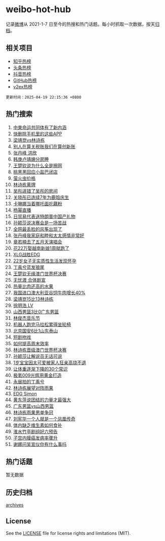 # weibo-hot-hub

记录[微博](https://www.weibo.com)从 2021-1-7 日至今的热搜和热门话题。每小时抓取一次数据，按天[归档](archives)。

## 相关项目

- [知乎热榜](https://github.com/lonnyzhang423/zhihu-hot-hub)
- [头条热榜](https://github.com/lonnyzhang423/toutiao-hot-hub)
- [抖音热榜](https://github.com/lonnyzhang423/douyin-hot-hub)
- [GitHub热榜](https://github.com/lonnyzhang423/github-hot-hub)
- [v2ex热榜](https://github.com/lonnyzhang423/v2ex-hot-hub)


`更新时间：2025-04-19 22:15:36 +0800`

## 热门搜索

1. [中柬命运共同体有了新内涵](https://m.weibo.cn/search?containerid=100103type%3D1%26t%3D10%26q%3D%23%E4%B8%AD%E6%9F%AC%E5%91%BD%E8%BF%90%E5%85%B1%E5%90%8C%E4%BD%93%E6%9C%89%E4%BA%86%E6%96%B0%E5%86%85%E6%B6%B5%23&stream_entry_id=51&isnewpage=1&extparam=seat%3D1%26cate%3D10103%26stream_entry_id%3D51%26pos%3D0%26filter_type%3Drealtimehot%26q%3D%2523%25E4%25B8%25AD%25E6%259F%25AC%25E5%2591%25BD%25E8%25BF%2590%25E5%2585%25B1%25E5%2590%258C%25E4%25BD%2593%25E6%259C%2589%25E4%25BA%2586%25E6%2596%25B0%25E5%2586%2585%25E6%25B6%25B5%2523%26dgr%3D0%26c_type%3D51%26display_time%3D1745072134%26pre_seqid%3D17450721345370344612143)
1. [快删除手机里的这些APP](https://m.weibo.cn/search?containerid=100103type%3D1%26t%3D10%26q%3D%23%E5%BF%AB%E5%88%A0%E9%99%A4%E6%89%8B%E6%9C%BA%E9%87%8C%E7%9A%84%E8%BF%99%E4%BA%9BAPP%23&stream_entry_id=31&isnewpage=1&extparam=seat%3D1%26lcate%3D5001%26flag%3D1%26filter_type%3Drealtimehot%26q%3D%2523%25E5%25BF%25AB%25E5%2588%25A0%25E9%2599%25A4%25E6%2589%258B%25E6%259C%25BA%25E9%2587%258C%25E7%259A%2584%25E8%25BF%2599%25E4%25BA%259BAPP%2523%26c_type%3D31%26cate%3D5001%26pos%3D0%26band_rank%3D1%26stream_entry_id%3D31%26realpos%3D1%26dgr%3D0%26display_time%3D1745072134%26pre_seqid%3D17450721345370344612143)
1. [梁靖崑vs林诗栋](https://m.weibo.cn/search?containerid=100103type%3D1%26t%3D10%26q%3D%E6%A2%81%E9%9D%96%E5%B4%91vs%E6%9E%97%E8%AF%97%E6%A0%8B&stream_entry_id=31&isnewpage=1&extparam=seat%3D1%26lcate%3D5001%26flag%3D1%26filter_type%3Drealtimehot%26q%3D%25E6%25A2%2581%25E9%259D%2596%25E5%25B4%2591vs%25E6%259E%2597%25E8%25AF%2597%25E6%25A0%258B%26c_type%3D31%26cate%3D5001%26pos%3D1%26band_rank%3D2%26stream_entry_id%3D31%26realpos%3D2%26dgr%3D0%26display_time%3D1745072134%26pre_seqid%3D17450721345370344612143)
1. [别人在算关税账我们在算创新账](https://m.weibo.cn/search?containerid=100103type%3D1%26t%3D10%26q%3D%23%E5%88%AB%E4%BA%BA%E5%9C%A8%E7%AE%97%E5%85%B3%E7%A8%8E%E8%B4%A6%E6%88%91%E4%BB%AC%E5%9C%A8%E7%AE%97%E5%88%9B%E6%96%B0%E8%B4%A6%23&stream_entry_id=31&isnewpage=1&extparam=seat%3D1%26lcate%3D5001%26flag%3D1%26filter_type%3Drealtimehot%26q%3D%2523%25E5%2588%25AB%25E4%25BA%25BA%25E5%259C%25A8%25E7%25AE%2597%25E5%2585%25B3%25E7%25A8%258E%25E8%25B4%25A6%25E6%2588%2591%25E4%25BB%25AC%25E5%259C%25A8%25E7%25AE%2597%25E5%2588%259B%25E6%2596%25B0%25E8%25B4%25A6%2523%26c_type%3D31%26cate%3D5001%26pos%3D2%26band_rank%3D3%26stream_entry_id%3D31%26realpos%3D3%26dgr%3D0%26display_time%3D1745072134%26pre_seqid%3D17450721345370344612143)
1. [张丹峰 洪欣](https://m.weibo.cn/search?containerid=100103type%3D1%26t%3D10%26q%3D%E5%BC%A0%E4%B8%B9%E5%B3%B0+%E6%B4%AA%E6%AC%A3&stream_entry_id=31&isnewpage=1&extparam=seat%3D1%26lcate%3D5001%26flag%3D1%26filter_type%3Drealtimehot%26q%3D%25E5%25BC%25A0%25E4%25B8%25B9%25E5%25B3%25B0%2520%25E6%25B4%25AA%25E6%25AC%25A3%26c_type%3D31%26cate%3D5001%26pos%3D3%26band_rank%3D4%26stream_entry_id%3D31%26realpos%3D4%26dgr%3D0%26display_time%3D1745072134%26pre_seqid%3D17450721345370344612143)
1. [韩庚卢靖姗分房睡](https://m.weibo.cn/search?containerid=100103type%3D1%26t%3D10%26q%3D%23%E9%9F%A9%E5%BA%9A%E5%8D%A2%E9%9D%96%E5%A7%97%E5%88%86%E6%88%BF%E7%9D%A1%23&stream_entry_id=31&isnewpage=1&extparam=seat%3D1%26lcate%3D5001%26flag%3D1%26filter_type%3Drealtimehot%26q%3D%2523%25E9%259F%25A9%25E5%25BA%259A%25E5%258D%25A2%25E9%259D%2596%25E5%25A7%2597%25E5%2588%2586%25E6%2588%25BF%25E7%259D%25A1%2523%26c_type%3D31%26cate%3D5001%26pos%3D4%26band_rank%3D5%26stream_entry_id%3D31%26realpos%3D5%26dgr%3D0%26display_time%3D1745072134%26pre_seqid%3D17450721345370344612143)
1. [王楚钦说为什么全是擦网](https://m.weibo.cn/search?containerid=100103type%3D1%26t%3D10%26q%3D%23%E7%8E%8B%E6%A5%9A%E9%92%A6%E8%AF%B4%E4%B8%BA%E4%BB%80%E4%B9%88%E5%85%A8%E6%98%AF%E6%93%A6%E7%BD%91%23&stream_entry_id=31&isnewpage=1&extparam=seat%3D1%26lcate%3D5001%26flag%3D1%26filter_type%3Drealtimehot%26q%3D%2523%25E7%258E%258B%25E6%25A5%259A%25E9%2592%25A6%25E8%25AF%25B4%25E4%25B8%25BA%25E4%25BB%2580%25E4%25B9%2588%25E5%2585%25A8%25E6%2598%25AF%25E6%2593%25A6%25E7%25BD%2591%2523%26c_type%3D31%26cate%3D5001%26pos%3D5%26band_rank%3D6%26stream_entry_id%3D31%26realpos%3D6%26dgr%3D0%26display_time%3D1745072134%26pre_seqid%3D17450721345370344612143)
1. [桃黑黑回应小盐巴闭店](https://m.weibo.cn/search?containerid=100103type%3D1%26t%3D10%26q%3D%E6%A1%83%E9%BB%91%E9%BB%91%E5%9B%9E%E5%BA%94%E5%B0%8F%E7%9B%90%E5%B7%B4%E9%97%AD%E5%BA%97&stream_entry_id=31&isnewpage=1&extparam=seat%3D1%26lcate%3D5001%26flag%3D16%26filter_type%3Drealtimehot%26q%3D%25E6%25A1%2583%25E9%25BB%2591%25E9%25BB%2591%25E5%259B%259E%25E5%25BA%2594%25E5%25B0%258F%25E7%259B%2590%25E5%25B7%25B4%25E9%2597%25AD%25E5%25BA%2597%26c_type%3D31%26cate%3D5001%26pos%3D6%26band_rank%3D7%26stream_entry_id%3D31%26realpos%3D7%26dgr%3D0%26display_time%3D1745072134%26pre_seqid%3D17450721345370344612143)
1. [萤火虫价格](https://m.weibo.cn/search?containerid=100103type%3D1%26t%3D10%26q%3D%E8%90%A4%E7%81%AB%E8%99%AB%E4%BB%B7%E6%A0%BC&stream_entry_id=31&isnewpage=1&extparam=seat%3D1%26lcate%3D5001%26flag%3D1%26filter_type%3Drealtimehot%26q%3D%25E8%2590%25A4%25E7%2581%25AB%25E8%2599%25AB%25E4%25BB%25B7%25E6%25A0%25BC%26c_type%3D31%26cate%3D5001%26pos%3D7%26band_rank%3D8%26stream_entry_id%3D31%26realpos%3D8%26dgr%3D0%26display_time%3D1745072134%26pre_seqid%3D17450721345370344612143)
1. [林诗栋黄牌](https://m.weibo.cn/search?containerid=100103type%3D1%26t%3D10%26q%3D%E6%9E%97%E8%AF%97%E6%A0%8B%E9%BB%84%E7%89%8C&stream_entry_id=31&isnewpage=1&extparam=seat%3D1%26lcate%3D5001%26flag%3D1%26filter_type%3Drealtimehot%26q%3D%25E6%259E%2597%25E8%25AF%2597%25E6%25A0%258B%25E9%25BB%2584%25E7%2589%258C%26c_type%3D31%26cate%3D5001%26pos%3D8%26band_rank%3D9%26stream_entry_id%3D31%26realpos%3D9%26dgr%3D0%26display_time%3D1745072134%26pre_seqid%3D17450721345370344612143)
1. [吴彤进错了吴彤的房间](https://m.weibo.cn/search?containerid=100103type%3D1%26t%3D10%26q%3D%E5%90%B4%E5%BD%A4%E8%BF%9B%E9%94%99%E4%BA%86%E5%90%B4%E5%BD%A4%E7%9A%84%E6%88%BF%E9%97%B4&stream_entry_id=31&isnewpage=1&extparam=seat%3D1%26lcate%3D5001%26flag%3D1%26filter_type%3Drealtimehot%26q%3D%25E5%2590%25B4%25E5%25BD%25A4%25E8%25BF%259B%25E9%2594%2599%25E4%25BA%2586%25E5%2590%25B4%25E5%25BD%25A4%25E7%259A%2584%25E6%2588%25BF%25E9%2597%25B4%26c_type%3D31%26cate%3D5001%26pos%3D9%26band_rank%3D10%26stream_entry_id%3D31%26realpos%3D10%26dgr%3D0%26display_time%3D1745072134%26pre_seqid%3D17450721345370344612143)
1. [关晓彤已连续7年为鹿晗庆生](https://m.weibo.cn/search?containerid=100103type%3D1%26t%3D10%26q%3D%23%E5%85%B3%E6%99%93%E5%BD%A4%E5%B7%B2%E8%BF%9E%E7%BB%AD7%E5%B9%B4%E4%B8%BA%E9%B9%BF%E6%99%97%E5%BA%86%E7%94%9F%23&stream_entry_id=31&isnewpage=1&extparam=seat%3D1%26lcate%3D5001%26flag%3D2%26filter_type%3Drealtimehot%26q%3D%2523%25E5%2585%25B3%25E6%2599%2593%25E5%25BD%25A4%25E5%25B7%25B2%25E8%25BF%259E%25E7%25BB%25AD7%25E5%25B9%25B4%25E4%25B8%25BA%25E9%25B9%25BF%25E6%2599%2597%25E5%25BA%2586%25E7%2594%259F%2523%26c_type%3D31%26cate%3D5001%26pos%3D10%26band_rank%3D11%26stream_entry_id%3D31%26realpos%3D11%26dgr%3D0%26display_time%3D1745072134%26pre_seqid%3D17450721345370344612143)
1. [卡琳娜当着哪吒面吃藕粉](https://m.weibo.cn/search?containerid=100103type%3D1%26t%3D10%26q%3D%E5%8D%A1%E7%90%B3%E5%A8%9C%E5%BD%93%E7%9D%80%E5%93%AA%E5%90%92%E9%9D%A2%E5%90%83%E8%97%95%E7%B2%89&stream_entry_id=31&isnewpage=1&extparam=seat%3D1%26lcate%3D5001%26flag%3D1%26filter_type%3Drealtimehot%26q%3D%25E5%258D%25A1%25E7%2590%25B3%25E5%25A8%259C%25E5%25BD%2593%25E7%259D%2580%25E5%2593%25AA%25E5%2590%2592%25E9%259D%25A2%25E5%2590%2583%25E8%2597%2595%25E7%25B2%2589%26c_type%3D31%26cate%3D5001%26pos%3D11%26band_rank%3D12%26stream_entry_id%3D31%26realpos%3D12%26dgr%3D0%26display_time%3D1745072134%26pre_seqid%3D17450721345370344612143)
1. [杨幂直播](https://m.weibo.cn/search?containerid=100103type%3D1%26t%3D10%26q%3D%E6%9D%A8%E5%B9%82%E7%9B%B4%E6%92%AD&stream_entry_id=31&isnewpage=1&extparam=seat%3D1%26lcate%3D5001%26flag%3D1%26filter_type%3Drealtimehot%26q%3D%25E6%259D%25A8%25E5%25B9%2582%25E7%259B%25B4%25E6%2592%25AD%26c_type%3D31%26cate%3D5001%26pos%3D12%26band_rank%3D13%26stream_entry_id%3D31%26realpos%3D13%26dgr%3D0%26display_time%3D1745072134%26pre_seqid%3D17450721345370344612143)
1. [日贸易代表送特朗普中国产礼物](https://m.weibo.cn/search?containerid=100103type%3D1%26t%3D10%26q%3D%23%E6%97%A5%E8%B4%B8%E6%98%93%E4%BB%A3%E8%A1%A8%E9%80%81%E7%89%B9%E6%9C%97%E6%99%AE%E4%B8%AD%E5%9B%BD%E4%BA%A7%E7%A4%BC%E7%89%A9%23&stream_entry_id=31&isnewpage=1&extparam=seat%3D1%26lcate%3D5001%26flag%3D0%26filter_type%3Drealtimehot%26q%3D%2523%25E6%2597%25A5%25E8%25B4%25B8%25E6%2598%2593%25E4%25BB%25A3%25E8%25A1%25A8%25E9%2580%2581%25E7%2589%25B9%25E6%259C%2597%25E6%2599%25AE%25E4%25B8%25AD%25E5%259B%25BD%25E4%25BA%25A7%25E7%25A4%25BC%25E7%2589%25A9%2523%26c_type%3D31%26cate%3D5001%26pos%3D13%26band_rank%3D14%26stream_entry_id%3D31%26realpos%3D14%26dgr%3D0%26display_time%3D1745072134%26pre_seqid%3D17450721345370344612143)
1. [孙颖莎说决赛会是一场苦战](https://m.weibo.cn/search?containerid=100103type%3D1%26t%3D10%26q%3D%23%E5%AD%99%E9%A2%96%E8%8E%8E%E8%AF%B4%E5%86%B3%E8%B5%9B%E4%BC%9A%E6%98%AF%E4%B8%80%E5%9C%BA%E8%8B%A6%E6%88%98%23&stream_entry_id=31&isnewpage=1&extparam=seat%3D1%26lcate%3D5001%26flag%3D0%26filter_type%3Drealtimehot%26q%3D%2523%25E5%25AD%2599%25E9%25A2%2596%25E8%258E%258E%25E8%25AF%25B4%25E5%2586%25B3%25E8%25B5%259B%25E4%25BC%259A%25E6%2598%25AF%25E4%25B8%2580%25E5%259C%25BA%25E8%258B%25A6%25E6%2588%2598%2523%26c_type%3D31%26cate%3D5001%26pos%3D14%26band_rank%3D15%26stream_entry_id%3D31%26realpos%3D15%26dgr%3D0%26display_time%3D1745072134%26pre_seqid%3D17450721345370344612143)
1. [全网最丢脸的风筝出现了](https://m.weibo.cn/search?containerid=100103type%3D1%26t%3D10%26q%3D%23%E5%85%A8%E7%BD%91%E6%9C%80%E4%B8%A2%E8%84%B8%E7%9A%84%E9%A3%8E%E7%AD%9D%E5%87%BA%E7%8E%B0%E4%BA%86%23&stream_entry_id=31&isnewpage=1&extparam=seat%3D1%26lcate%3D5001%26flag%3D0%26filter_type%3Drealtimehot%26q%3D%2523%25E5%2585%25A8%25E7%25BD%2591%25E6%259C%2580%25E4%25B8%25A2%25E8%2584%25B8%25E7%259A%2584%25E9%25A3%258E%25E7%25AD%259D%25E5%2587%25BA%25E7%258E%25B0%25E4%25BA%2586%2523%26c_type%3D31%26cate%3D5001%26pos%3D15%26band_rank%3D16%26stream_entry_id%3D31%26realpos%3D16%26dgr%3D0%26display_time%3D1745072134%26pre_seqid%3D17450721345370344612143)
1. [张丹峰我家庭和睦和太太感情非常好](https://m.weibo.cn/search?containerid=100103type%3D1%26t%3D10%26q%3D%E5%BC%A0%E4%B8%B9%E5%B3%B0%E6%88%91%E5%AE%B6%E5%BA%AD%E5%92%8C%E7%9D%A6%E5%92%8C%E5%A4%AA%E5%A4%AA%E6%84%9F%E6%83%85%E9%9D%9E%E5%B8%B8%E5%A5%BD&stream_entry_id=31&isnewpage=1&extparam=seat%3D1%26lcate%3D5001%26flag%3D0%26filter_type%3Drealtimehot%26q%3D%25E5%25BC%25A0%25E4%25B8%25B9%25E5%25B3%25B0%25E6%2588%2591%25E5%25AE%25B6%25E5%25BA%25AD%25E5%2592%258C%25E7%259D%25A6%25E5%2592%258C%25E5%25A4%25AA%25E5%25A4%25AA%25E6%2584%259F%25E6%2583%2585%25E9%259D%259E%25E5%25B8%25B8%25E5%25A5%25BD%26c_type%3D31%26cate%3D5001%26pos%3D16%26band_rank%3D17%26stream_entry_id%3D31%26realpos%3D17%26dgr%3D0%26display_time%3D1745072134%26pre_seqid%3D17450721345370344612143)
1. [章若楠去了五月天演唱会](https://m.weibo.cn/search?containerid=100103type%3D1%26t%3D10%26q%3D%23%E7%AB%A0%E8%8B%A5%E6%A5%A0%E5%8E%BB%E4%BA%86%E4%BA%94%E6%9C%88%E5%A4%A9%E6%BC%94%E5%94%B1%E4%BC%9A%23&stream_entry_id=31&isnewpage=1&extparam=seat%3D1%26lcate%3D5001%26flag%3D0%26filter_type%3Drealtimehot%26q%3D%2523%25E7%25AB%25A0%25E8%258B%25A5%25E6%25A5%25A0%25E5%258E%25BB%25E4%25BA%2586%25E4%25BA%2594%25E6%259C%2588%25E5%25A4%25A9%25E6%25BC%2594%25E5%2594%25B1%25E4%25BC%259A%2523%26c_type%3D31%26cate%3D5001%26pos%3D17%26band_rank%3D18%26stream_entry_id%3D31%26realpos%3D18%26dgr%3D0%26display_time%3D1745072134%26pre_seqid%3D17450721345370344612143)
1. [花22万娶越南新娘1周就跑了](https://m.weibo.cn/search?containerid=100103type%3D1%26t%3D10%26q%3D%23%E8%8A%B122%E4%B8%87%E5%A8%B6%E8%B6%8A%E5%8D%97%E6%96%B0%E5%A8%981%E5%91%A8%E5%B0%B1%E8%B7%91%E4%BA%86%23&stream_entry_id=31&isnewpage=1&extparam=seat%3D1%26lcate%3D5001%26flag%3D1%26filter_type%3Drealtimehot%26q%3D%2523%25E8%258A%25B122%25E4%25B8%2587%25E5%25A8%25B6%25E8%25B6%258A%25E5%258D%2597%25E6%2596%25B0%25E5%25A8%25981%25E5%2591%25A8%25E5%25B0%25B1%25E8%25B7%2591%25E4%25BA%2586%2523%26c_type%3D31%26cate%3D5001%26pos%3D18%26band_rank%3D19%26stream_entry_id%3D31%26realpos%3D19%26dgr%3D0%26display_time%3D1745072134%26pre_seqid%3D17450721345370344612143)
1. [XLG战胜EDG](https://m.weibo.cn/search?containerid=100103type%3D1%26t%3D10%26q%3D%23XLG%E6%88%98%E8%83%9CEDG%23&stream_entry_id=31&isnewpage=1&extparam=seat%3D1%26lcate%3D5001%26flag%3D1%26filter_type%3Drealtimehot%26q%3D%2523XLG%25E6%2588%2598%25E8%2583%259CEDG%2523%26c_type%3D31%26cate%3D5001%26pos%3D19%26band_rank%3D20%26stream_entry_id%3D31%26realpos%3D20%26dgr%3D0%26display_time%3D1745072134%26pre_seqid%3D17450721345370344612143)
1. [22岁女子无实质性生活发现怀孕](https://m.weibo.cn/search?containerid=100103type%3D1%26t%3D10%26q%3D%2322%E5%B2%81%E5%A5%B3%E5%AD%90%E6%97%A0%E5%AE%9E%E8%B4%A8%E6%80%A7%E7%94%9F%E6%B4%BB%E5%8F%91%E7%8E%B0%E6%80%80%E5%AD%95%23&stream_entry_id=31&isnewpage=1&extparam=seat%3D1%26lcate%3D5001%26flag%3D0%26filter_type%3Drealtimehot%26q%3D%252322%25E5%25B2%2581%25E5%25A5%25B3%25E5%25AD%2590%25E6%2597%25A0%25E5%25AE%259E%25E8%25B4%25A8%25E6%2580%25A7%25E7%2594%259F%25E6%25B4%25BB%25E5%258F%2591%25E7%258E%25B0%25E6%2580%2580%25E5%25AD%2595%2523%26c_type%3D31%26cate%3D5001%26pos%3D20%26band_rank%3D21%26stream_entry_id%3D31%26realpos%3D21%26dgr%3D0%26display_time%3D1745072134%26pre_seqid%3D17450721345370344612143)
1. [丁禹兮蓝发狼尾](https://m.weibo.cn/search?containerid=100103type%3D1%26t%3D10%26q%3D%23%E4%B8%81%E7%A6%B9%E5%85%AE%E8%93%9D%E5%8F%91%E7%8B%BC%E5%B0%BE%23&stream_entry_id=31&isnewpage=1&extparam=seat%3D1%26lcate%3D5001%26flag%3D0%26filter_type%3Drealtimehot%26q%3D%2523%25E4%25B8%2581%25E7%25A6%25B9%25E5%2585%25AE%25E8%2593%259D%25E5%258F%2591%25E7%258B%25BC%25E5%25B0%25BE%2523%26c_type%3D31%26cate%3D5001%26pos%3D21%26band_rank%3D22%26stream_entry_id%3D31%26realpos%3D22%26dgr%3D0%26display_time%3D1745072134%26pre_seqid%3D17450721345370344612143)
1. [王楚钦无缘澳门世界杯决赛](https://m.weibo.cn/search?containerid=100103type%3D1%26t%3D10%26q%3D%23%E7%8E%8B%E6%A5%9A%E9%92%A6%E6%97%A0%E7%BC%98%E6%BE%B3%E9%97%A8%E4%B8%96%E7%95%8C%E6%9D%AF%E5%86%B3%E8%B5%9B%23&stream_entry_id=31&isnewpage=1&extparam=seat%3D1%26lcate%3D5001%26flag%3D0%26filter_type%3Drealtimehot%26q%3D%2523%25E7%258E%258B%25E6%25A5%259A%25E9%2592%25A6%25E6%2597%25A0%25E7%25BC%2598%25E6%25BE%25B3%25E9%2597%25A8%25E4%25B8%2596%25E7%2595%258C%25E6%259D%25AF%25E5%2586%25B3%25E8%25B5%259B%2523%26c_type%3D31%26cate%3D5001%26pos%3D22%26band_rank%3D23%26stream_entry_id%3D31%26realpos%3D23%26dgr%3D0%26display_time%3D1745072134%26pre_seqid%3D17450721345370344612143)
1. [无忧渡 合体剧宣](https://m.weibo.cn/search?containerid=100103type%3D1%26t%3D10%26q%3D%E6%97%A0%E5%BF%A7%E6%B8%A1+%E5%90%88%E4%BD%93%E5%89%A7%E5%AE%A3&stream_entry_id=31&isnewpage=1&extparam=seat%3D1%26lcate%3D5001%26flag%3D0%26filter_type%3Drealtimehot%26q%3D%25E6%2597%25A0%25E5%25BF%25A7%25E6%25B8%25A1%2520%25E5%2590%2588%25E4%25BD%2593%25E5%2589%25A7%25E5%25AE%25A3%26c_type%3D31%26cate%3D5001%26pos%3D23%26band_rank%3D24%26stream_entry_id%3D31%26realpos%3D24%26dgr%3D0%26display_time%3D1745072134%26pre_seqid%3D17450721345370344612143)
1. [热量比肉还高的水果](https://m.weibo.cn/search?containerid=100103type%3D1%26t%3D10%26q%3D%23%E7%83%AD%E9%87%8F%E6%AF%94%E8%82%89%E8%BF%98%E9%AB%98%E7%9A%84%E6%B0%B4%E6%9E%9C%23&stream_entry_id=31&isnewpage=1&extparam=seat%3D1%26lcate%3D5001%26flag%3D1%26filter_type%3Drealtimehot%26q%3D%2523%25E7%2583%25AD%25E9%2587%258F%25E6%25AF%2594%25E8%2582%2589%25E8%25BF%2598%25E9%25AB%2598%25E7%259A%2584%25E6%25B0%25B4%25E6%259E%259C%2523%26c_type%3D31%26cate%3D5001%26pos%3D24%26band_rank%3D25%26stream_entry_id%3D31%26realpos%3D25%26dgr%3D0%26display_time%3D1745072134%26pre_seqid%3D17450721345370344612143)
1. [我国进口澳大利亚谷饲牛肉增长40%](https://m.weibo.cn/search?containerid=100103type%3D1%26t%3D10%26q%3D%23%E6%88%91%E5%9B%BD%E8%BF%9B%E5%8F%A3%E6%BE%B3%E5%A4%A7%E5%88%A9%E4%BA%9A%E8%B0%B7%E9%A5%B2%E7%89%9B%E8%82%89%E5%A2%9E%E9%95%BF40%25%23&stream_entry_id=31&isnewpage=1&extparam=seat%3D1%26lcate%3D5001%26flag%3D1%26filter_type%3Drealtimehot%26q%3D%2523%25E6%2588%2591%25E5%259B%25BD%25E8%25BF%259B%25E5%258F%25A3%25E6%25BE%25B3%25E5%25A4%25A7%25E5%2588%25A9%25E4%25BA%259A%25E8%25B0%25B7%25E9%25A5%25B2%25E7%2589%259B%25E8%2582%2589%25E5%25A2%259E%25E9%2595%25BF40%2525%2523%26c_type%3D31%26cate%3D5001%26pos%3D25%26band_rank%3D26%26stream_entry_id%3D31%26realpos%3D26%26dgr%3D0%26display_time%3D1745072134%26pre_seqid%3D17450721345370344612143)
1. [梁靖崑15比13林诗栋](https://m.weibo.cn/search?containerid=100103type%3D1%26t%3D10%26q%3D%23%E6%A2%81%E9%9D%96%E5%B4%9115%E6%AF%9413%E6%9E%97%E8%AF%97%E6%A0%8B%23&stream_entry_id=31&isnewpage=1&extparam=seat%3D1%26lcate%3D5001%26flag%3D1%26filter_type%3Drealtimehot%26q%3D%2523%25E6%25A2%2581%25E9%259D%2596%25E5%25B4%259115%25E6%25AF%259413%25E6%259E%2597%25E8%25AF%2597%25E6%25A0%258B%2523%26c_type%3D31%26cate%3D5001%26pos%3D26%26band_rank%3D27%26stream_entry_id%3D31%26realpos%3D27%26dgr%3D0%26display_time%3D1745072134%26pre_seqid%3D17450721345370344612143)
1. [徐明浩 LV](https://m.weibo.cn/search?containerid=100103type%3D1%26t%3D10%26q%3D%E5%BE%90%E6%98%8E%E6%B5%A9+LV&stream_entry_id=31&isnewpage=1&extparam=seat%3D1%26lcate%3D5001%26flag%3D1%26filter_type%3Drealtimehot%26q%3D%25E5%25BE%2590%25E6%2598%258E%25E6%25B5%25A9%2520LV%26c_type%3D31%26cate%3D5001%26pos%3D27%26band_rank%3D28%26stream_entry_id%3D31%26realpos%3D28%26dgr%3D0%26display_time%3D1745072134%26pre_seqid%3D17450721345370344612143)
1. [山西男篮3比0广东男篮](https://m.weibo.cn/search?containerid=100103type%3D1%26t%3D10%26q%3D%23%E5%B1%B1%E8%A5%BF%E7%94%B7%E7%AF%AE3%E6%AF%940%E5%B9%BF%E4%B8%9C%E7%94%B7%E7%AF%AE%23&stream_entry_id=31&isnewpage=1&extparam=seat%3D1%26lcate%3D5001%26flag%3D1%26filter_type%3Drealtimehot%26q%3D%2523%25E5%25B1%25B1%25E8%25A5%25BF%25E7%2594%25B7%25E7%25AF%25AE3%25E6%25AF%25940%25E5%25B9%25BF%25E4%25B8%259C%25E7%2594%25B7%25E7%25AF%25AE%2523%26c_type%3D31%26cate%3D5001%26pos%3D28%26band_rank%3D29%26stream_entry_id%3D31%26realpos%3D29%26dgr%3D0%26display_time%3D1745072134%26pre_seqid%3D17450721345370344612143)
1. [林俊杰音乐节](https://m.weibo.cn/search?containerid=100103type%3D1%26t%3D10%26q%3D%E6%9E%97%E4%BF%8A%E6%9D%B0%E9%9F%B3%E4%B9%90%E8%8A%82&stream_entry_id=31&isnewpage=1&extparam=seat%3D1%26lcate%3D5001%26flag%3D1%26filter_type%3Drealtimehot%26q%3D%25E6%259E%2597%25E4%25BF%258A%25E6%259D%25B0%25E9%259F%25B3%25E4%25B9%2590%25E8%258A%2582%26c_type%3D31%26cate%3D5001%26pos%3D29%26band_rank%3D30%26stream_entry_id%3D31%26realpos%3D30%26dgr%3D0%26display_time%3D1745072134%26pre_seqid%3D17450721345370344612143)
1. [机器人跑完马拉松累得坐轮椅](https://m.weibo.cn/search?containerid=100103type%3D1%26t%3D10%26q%3D%23%E6%9C%BA%E5%99%A8%E4%BA%BA%E8%B7%91%E5%AE%8C%E9%A9%AC%E6%8B%89%E6%9D%BE%E7%B4%AF%E5%BE%97%E5%9D%90%E8%BD%AE%E6%A4%85%23&stream_entry_id=31&isnewpage=1&extparam=seat%3D1%26lcate%3D5001%26flag%3D1%26filter_type%3Drealtimehot%26q%3D%2523%25E6%259C%25BA%25E5%2599%25A8%25E4%25BA%25BA%25E8%25B7%2591%25E5%25AE%258C%25E9%25A9%25AC%25E6%258B%2589%25E6%259D%25BE%25E7%25B4%25AF%25E5%25BE%2597%25E5%259D%2590%25E8%25BD%25AE%25E6%25A4%2585%2523%26c_type%3D31%26cate%3D5001%26pos%3D30%26band_rank%3D31%26stream_entry_id%3D31%26realpos%3D31%26dgr%3D0%26display_time%3D1745072134%26pre_seqid%3D17450721345370344612143)
1. [北京国安6比1山东泰山](https://m.weibo.cn/search?containerid=100103type%3D1%26t%3D10%26q%3D%23%E5%8C%97%E4%BA%AC%E5%9B%BD%E5%AE%896%E6%AF%941%E5%B1%B1%E4%B8%9C%E6%B3%B0%E5%B1%B1%23&stream_entry_id=31&isnewpage=1&extparam=seat%3D1%26lcate%3D5001%26flag%3D1%26filter_type%3Drealtimehot%26q%3D%2523%25E5%258C%2597%25E4%25BA%25AC%25E5%259B%25BD%25E5%25AE%25896%25E6%25AF%25941%25E5%25B1%25B1%25E4%25B8%259C%25E6%25B3%25B0%25E5%25B1%25B1%2523%26c_type%3D31%26cate%3D5001%26pos%3D31%26band_rank%3D32%26stream_entry_id%3D31%26realpos%3D32%26dgr%3D0%26display_time%3D1745072134%26pre_seqid%3D17450721345370344612143)
1. [短剧吻戏](https://m.weibo.cn/search?containerid=100103type%3D1%26t%3D10%26q%3D%E7%9F%AD%E5%89%A7%E5%90%BB%E6%88%8F&stream_entry_id=31&isnewpage=1&extparam=seat%3D1%26lcate%3D5001%26flag%3D1%26filter_type%3Drealtimehot%26q%3D%25E7%259F%25AD%25E5%2589%25A7%25E5%2590%25BB%25E6%2588%258F%26c_type%3D31%26cate%3D5001%26pos%3D32%26band_rank%3D33%26stream_entry_id%3D31%26realpos%3D33%26dgr%3D0%26display_time%3D1745072134%26pre_seqid%3D17450721345370344612143)
1. [如何提高周末效率](https://m.weibo.cn/search?containerid=100103type%3D1%26t%3D10%26q%3D%E5%A6%82%E4%BD%95%E6%8F%90%E9%AB%98%E5%91%A8%E6%9C%AB%E6%95%88%E7%8E%87&stream_entry_id=31&isnewpage=1&extparam=seat%3D1%26lcate%3D5001%26is_ai_ask%3D1%26flag%3D1%26filter_type%3Drealtimehot%26q%3D%25E5%25A6%2582%25E4%25BD%2595%25E6%258F%2590%25E9%25AB%2598%25E5%2591%25A8%25E6%259C%25AB%25E6%2595%2588%25E7%258E%2587%26dgr%3D0%26cate%3D5001%26pos%3D33%26band_rank%3D34%26stream_entry_id%3D31%26realpos%3D34%26c_type%3D31%26display_time%3D1745072134%26pre_seqid%3D17450721345370344612143)
1. [林诗栋晋级澳门世界杯决赛](https://m.weibo.cn/search?containerid=100103type%3D1%26t%3D10%26q%3D%23%E6%9E%97%E8%AF%97%E6%A0%8B%E6%99%8B%E7%BA%A7%E6%BE%B3%E9%97%A8%E4%B8%96%E7%95%8C%E6%9D%AF%E5%86%B3%E8%B5%9B%23&stream_entry_id=31&isnewpage=1&extparam=seat%3D1%26lcate%3D5001%26flag%3D1%26filter_type%3Drealtimehot%26q%3D%2523%25E6%259E%2597%25E8%25AF%2597%25E6%25A0%258B%25E6%2599%258B%25E7%25BA%25A7%25E6%25BE%25B3%25E9%2597%25A8%25E4%25B8%2596%25E7%2595%258C%25E6%259D%25AF%25E5%2586%25B3%25E8%25B5%259B%2523%26c_type%3D31%26cate%3D5001%26pos%3D34%26band_rank%3D35%26stream_entry_id%3D31%26realpos%3D35%26dgr%3D0%26display_time%3D1745072134%26pre_seqid%3D17450721345370344612143)
1. [孙颖莎让解说员无话可说](https://m.weibo.cn/search?containerid=100103type%3D1%26t%3D10%26q%3D%23%E5%AD%99%E9%A2%96%E8%8E%8E%E8%AE%A9%E8%A7%A3%E8%AF%B4%E5%91%98%E6%97%A0%E8%AF%9D%E5%8F%AF%E8%AF%B4%23&stream_entry_id=31&isnewpage=1&extparam=seat%3D1%26lcate%3D5001%26flag%3D1%26filter_type%3Drealtimehot%26q%3D%2523%25E5%25AD%2599%25E9%25A2%2596%25E8%258E%258E%25E8%25AE%25A9%25E8%25A7%25A3%25E8%25AF%25B4%25E5%2591%2598%25E6%2597%25A0%25E8%25AF%259D%25E5%258F%25AF%25E8%25AF%25B4%2523%26c_type%3D31%26cate%3D5001%26pos%3D35%26band_rank%3D36%26stream_entry_id%3D31%26realpos%3D36%26dgr%3D0%26display_time%3D1745072134%26pre_seqid%3D17450721345370344612143)
1. [1岁宝宝因太可爱被家人狂亲高烧不退](https://m.weibo.cn/search?containerid=100103type%3D1%26t%3D10%26q%3D%231%E5%B2%81%E5%AE%9D%E5%AE%9D%E5%9B%A0%E5%A4%AA%E5%8F%AF%E7%88%B1%E8%A2%AB%E5%AE%B6%E4%BA%BA%E7%8B%82%E4%BA%B2%E9%AB%98%E7%83%A7%E4%B8%8D%E9%80%80%23&stream_entry_id=31&isnewpage=1&extparam=seat%3D1%26lcate%3D5001%26flag%3D0%26filter_type%3Drealtimehot%26q%3D%25231%25E5%25B2%2581%25E5%25AE%259D%25E5%25AE%259D%25E5%259B%25A0%25E5%25A4%25AA%25E5%258F%25AF%25E7%2588%25B1%25E8%25A2%25AB%25E5%25AE%25B6%25E4%25BA%25BA%25E7%258B%2582%25E4%25BA%25B2%25E9%25AB%2598%25E7%2583%25A7%25E4%25B8%258D%25E9%2580%2580%2523%26c_type%3D31%26cate%3D5001%26pos%3D36%26band_rank%3D37%26stream_entry_id%3D31%26realpos%3D37%26dgr%3D0%26display_time%3D1745072134%26pre_seqid%3D17450721345370344612143)
1. [让体重逐渐下降的30个常识](https://m.weibo.cn/search?containerid=100103type%3D1%26t%3D10%26q%3D%E8%AE%A9%E4%BD%93%E9%87%8D%E9%80%90%E6%B8%90%E4%B8%8B%E9%99%8D%E7%9A%8430%E4%B8%AA%E5%B8%B8%E8%AF%86&stream_entry_id=31&isnewpage=1&extparam=seat%3D1%26lcate%3D5001%26flag%3D0%26filter_type%3Drealtimehot%26q%3D%25E8%25AE%25A9%25E4%25BD%2593%25E9%2587%258D%25E9%2580%2590%25E6%25B8%2590%25E4%25B8%258B%25E9%2599%258D%25E7%259A%258430%25E4%25B8%25AA%25E5%25B8%25B8%25E8%25AF%2586%26c_type%3D31%26cate%3D5001%26pos%3D37%26band_rank%3D38%26stream_entry_id%3D31%26realpos%3D38%26dgr%3D0%26display_time%3D1745072134%26pre_seqid%3D17450721345370344612143)
1. [极氪009光辉用黄金打造](https://m.weibo.cn/search?containerid=100103type%3D1%26t%3D10%26q%3D%23%E6%9E%81%E6%B0%AA009%E5%85%89%E8%BE%89%E7%94%A8%E9%BB%84%E9%87%91%E6%89%93%E9%80%A0%23&stream_entry_id=31&isnewpage=1&extparam=seat%3D1%26lcate%3D5001%26flag%3D1%26filter_type%3Drealtimehot%26q%3D%2523%25E6%259E%2581%25E6%25B0%25AA009%25E5%2585%2589%25E8%25BE%2589%25E7%2594%25A8%25E9%25BB%2584%25E9%2587%2591%25E6%2589%2593%25E9%2580%25A0%2523%26c_type%3D31%26cate%3D5001%26pos%3D38%26band_rank%3D39%26stream_entry_id%3D31%26realpos%3D39%26dgr%3D0%26display_time%3D1745072134%26pre_seqid%3D17450721345370344612143)
1. [永昼拍的丁禹兮](https://m.weibo.cn/search?containerid=100103type%3D1%26t%3D10%26q%3D%E6%B0%B8%E6%98%BC%E6%8B%8D%E7%9A%84%E4%B8%81%E7%A6%B9%E5%85%AE&stream_entry_id=31&isnewpage=1&extparam=seat%3D1%26lcate%3D5001%26flag%3D1%26filter_type%3Drealtimehot%26q%3D%25E6%25B0%25B8%25E6%2598%25BC%25E6%258B%258D%25E7%259A%2584%25E4%25B8%2581%25E7%25A6%25B9%25E5%2585%25AE%26c_type%3D31%26cate%3D5001%26pos%3D39%26band_rank%3D40%26stream_entry_id%3D31%26realpos%3D40%26dgr%3D0%26display_time%3D1745072134%26pre_seqid%3D17450721345370344612143)
1. [林诗栋展望对阵雨果](https://m.weibo.cn/search?containerid=100103type%3D1%26t%3D10%26q%3D%23%E6%9E%97%E8%AF%97%E6%A0%8B%E5%B1%95%E6%9C%9B%E5%AF%B9%E9%98%B5%E9%9B%A8%E6%9E%9C%23&stream_entry_id=31&isnewpage=1&extparam=seat%3D1%26lcate%3D5001%26flag%3D1%26filter_type%3Drealtimehot%26q%3D%2523%25E6%259E%2597%25E8%25AF%2597%25E6%25A0%258B%25E5%25B1%2595%25E6%259C%259B%25E5%25AF%25B9%25E9%2598%25B5%25E9%259B%25A8%25E6%259E%259C%2523%26c_type%3D31%26cate%3D5001%26pos%3D40%26band_rank%3D41%26stream_entry_id%3D31%26realpos%3D41%26dgr%3D0%26display_time%3D1745072134%26pre_seqid%3D17450721345370344612143)
1. [EDG Simon](https://m.weibo.cn/search?containerid=100103type%3D1%26t%3D10%26q%3DEDG+Simon&stream_entry_id=31&isnewpage=1&extparam=seat%3D1%26lcate%3D5001%26flag%3D1%26filter_type%3Drealtimehot%26q%3DEDG%2520Simon%26c_type%3D31%26cate%3D5001%26pos%3D41%26band_rank%3D42%26stream_entry_id%3D31%26realpos%3D42%26dgr%3D0%26display_time%3D1745072134%26pre_seqid%3D17450721345370344612143)
1. [黄东萍说团结的力量才最强大](https://m.weibo.cn/search?containerid=100103type%3D1%26t%3D10%26q%3D%E9%BB%84%E4%B8%9C%E8%90%8D%E8%AF%B4%E5%9B%A2%E7%BB%93%E7%9A%84%E5%8A%9B%E9%87%8F%E6%89%8D%E6%9C%80%E5%BC%BA%E5%A4%A7&stream_entry_id=31&isnewpage=1&extparam=seat%3D1%26lcate%3D5001%26flag%3D1%26filter_type%3Drealtimehot%26q%3D%25E9%25BB%2584%25E4%25B8%259C%25E8%2590%258D%25E8%25AF%25B4%25E5%259B%25A2%25E7%25BB%2593%25E7%259A%2584%25E5%258A%259B%25E9%2587%258F%25E6%2589%258D%25E6%259C%2580%25E5%25BC%25BA%25E5%25A4%25A7%26c_type%3D31%26cate%3D5001%26pos%3D42%26band_rank%3D43%26stream_entry_id%3D31%26realpos%3D43%26dgr%3D0%26display_time%3D1745072134%26pre_seqid%3D17450721345370344612143)
1. [广东男篮vs山西男篮](https://m.weibo.cn/search?containerid=100103type%3D1%26t%3D10%26q%3D%23%E5%B9%BF%E4%B8%9C%E7%94%B7%E7%AF%AEvs%E5%B1%B1%E8%A5%BF%E7%94%B7%E7%AF%AE%23&stream_entry_id=31&isnewpage=1&extparam=seat%3D1%26lcate%3D5001%26flag%3D0%26filter_type%3Drealtimehot%26q%3D%2523%25E5%25B9%25BF%25E4%25B8%259C%25E7%2594%25B7%25E7%25AF%25AEvs%25E5%25B1%25B1%25E8%25A5%25BF%25E7%2594%25B7%25E7%25AF%25AE%2523%26c_type%3D31%26cate%3D5001%26pos%3D43%26band_rank%3D44%26stream_entry_id%3D31%26realpos%3D44%26dgr%3D0%26display_time%3D1745072134%26pre_seqid%3D17450721345370344612143)
1. [林诗栋雨果男单争冠](https://m.weibo.cn/search?containerid=100103type%3D1%26t%3D10%26q%3D%23%E6%9E%97%E8%AF%97%E6%A0%8B%E9%9B%A8%E6%9E%9C%E7%94%B7%E5%8D%95%E4%BA%89%E5%86%A0%23&stream_entry_id=31&isnewpage=1&extparam=seat%3D1%26lcate%3D5001%26flag%3D1%26filter_type%3Drealtimehot%26q%3D%2523%25E6%259E%2597%25E8%25AF%2597%25E6%25A0%258B%25E9%259B%25A8%25E6%259E%259C%25E7%2594%25B7%25E5%258D%2595%25E4%25BA%2589%25E5%2586%25A0%2523%26c_type%3D31%26cate%3D5001%26pos%3D44%26band_rank%3D45%26stream_entry_id%3D31%26realpos%3D45%26dgr%3D0%26display_time%3D1745072134%26pre_seqid%3D17450721345370344612143)
1. [刘宪华一个人就是一个凤凰传奇](https://m.weibo.cn/search?containerid=100103type%3D1%26t%3D10%26q%3D%E5%88%98%E5%AE%AA%E5%8D%8E%E4%B8%80%E4%B8%AA%E4%BA%BA%E5%B0%B1%E6%98%AF%E4%B8%80%E4%B8%AA%E5%87%A4%E5%87%B0%E4%BC%A0%E5%A5%87&stream_entry_id=31&isnewpage=1&extparam=seat%3D1%26lcate%3D5001%26flag%3D1%26filter_type%3Drealtimehot%26q%3D%25E5%2588%2598%25E5%25AE%25AA%25E5%258D%258E%25E4%25B8%2580%25E4%25B8%25AA%25E4%25BA%25BA%25E5%25B0%25B1%25E6%2598%25AF%25E4%25B8%2580%25E4%25B8%25AA%25E5%2587%25A4%25E5%2587%25B0%25E4%25BC%25A0%25E5%25A5%2587%26c_type%3D31%26cate%3D5001%26pos%3D45%26band_rank%3D46%26stream_entry_id%3D31%26realpos%3D46%26dgr%3D0%26display_time%3D1745072134%26pre_seqid%3D17450721345370344612143)
1. [体内缺乏维生素如何食补](https://m.weibo.cn/search?containerid=100103type%3D1%26t%3D10%26q%3D%E4%BD%93%E5%86%85%E7%BC%BA%E4%B9%8F%E7%BB%B4%E7%94%9F%E7%B4%A0%E5%A6%82%E4%BD%95%E9%A3%9F%E8%A1%A5&stream_entry_id=31&isnewpage=1&extparam=seat%3D1%26lcate%3D5001%26is_ai_ask%3D1%26flag%3D1%26filter_type%3Drealtimehot%26q%3D%25E4%25BD%2593%25E5%2586%2585%25E7%25BC%25BA%25E4%25B9%258F%25E7%25BB%25B4%25E7%2594%259F%25E7%25B4%25A0%25E5%25A6%2582%25E4%25BD%2595%25E9%25A3%259F%25E8%25A1%25A5%26dgr%3D0%26cate%3D5001%26pos%3D46%26band_rank%3D47%26stream_entry_id%3D31%26realpos%3D47%26c_type%3D31%26display_time%3D1745072134%26pre_seqid%3D17450721345370344612143)
1. [淮水竹亭剧组好六预告](https://m.weibo.cn/search?containerid=100103type%3D1%26t%3D10%26q%3D%23%E6%B7%AE%E6%B0%B4%E7%AB%B9%E4%BA%AD%E5%89%A7%E7%BB%84%E5%A5%BD%E5%85%AD%E9%A2%84%E5%91%8A%23&stream_entry_id=31&isnewpage=1&extparam=seat%3D1%26lcate%3D5001%26flag%3D1%26filter_type%3Drealtimehot%26q%3D%2523%25E6%25B7%25AE%25E6%25B0%25B4%25E7%25AB%25B9%25E4%25BA%25AD%25E5%2589%25A7%25E7%25BB%2584%25E5%25A5%25BD%25E5%2585%25AD%25E9%25A2%2584%25E5%2591%258A%2523%26c_type%3D31%26cate%3D5001%26pos%3D47%26band_rank%3D48%26stream_entry_id%3D31%26realpos%3D48%26dgr%3D0%26display_time%3D1745072134%26pre_seqid%3D17450721345370344612143)
1. [子宫内膜癌发病率骤升](https://m.weibo.cn/search?containerid=100103type%3D1%26t%3D10%26q%3D%23%E5%AD%90%E5%AE%AB%E5%86%85%E8%86%9C%E7%99%8C%E5%8F%91%E7%97%85%E7%8E%87%E9%AA%A4%E5%8D%87%23&stream_entry_id=31&isnewpage=1&extparam=seat%3D1%26lcate%3D5001%26flag%3D0%26filter_type%3Drealtimehot%26q%3D%2523%25E5%25AD%2590%25E5%25AE%25AB%25E5%2586%2585%25E8%2586%259C%25E7%2599%258C%25E5%258F%2591%25E7%2597%2585%25E7%258E%2587%25E9%25AA%25A4%25E5%258D%2587%2523%26c_type%3D31%26cate%3D5001%26pos%3D48%26band_rank%3D49%26stream_entry_id%3D31%26realpos%3D49%26dgr%3D0%26display_time%3D1745072134%26pre_seqid%3D17450721345370344612143)
1. [谢娜问吴宣仪你有什么事吗](https://m.weibo.cn/search?containerid=100103type%3D1%26t%3D10%26q%3D%23%E8%B0%A2%E5%A8%9C%E9%97%AE%E5%90%B4%E5%AE%A3%E4%BB%AA%E4%BD%A0%E6%9C%89%E4%BB%80%E4%B9%88%E4%BA%8B%E5%90%97%23&stream_entry_id=31&isnewpage=1&extparam=seat%3D1%26lcate%3D5001%26flag%3D1%26filter_type%3Drealtimehot%26q%3D%2523%25E8%25B0%25A2%25E5%25A8%259C%25E9%2597%25AE%25E5%2590%25B4%25E5%25AE%25A3%25E4%25BB%25AA%25E4%25BD%25A0%25E6%259C%2589%25E4%25BB%2580%25E4%25B9%2588%25E4%25BA%258B%25E5%2590%2597%2523%26c_type%3D31%26cate%3D5001%26pos%3D49%26band_rank%3D50%26stream_entry_id%3D31%26realpos%3D50%26dgr%3D0%26display_time%3D1745072134%26pre_seqid%3D17450721345370344612143)

## 热门话题

暂无数据

## 历史归档

[archives](archives)

## License

See the [LICENSE](LICENSE) file for license rights and limitations (MIT).
